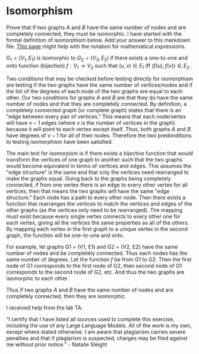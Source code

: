 # Isomorphism

Prove that if two graphs $A$ and $B$ have the same number of nodes and are
completely connected, they must be isomorphic. I have started with the formal
definition of isomorphism below. Add your answer to this markdown file. [This
page](https://docs.github.com/en/get-started/writing-on-github/working-with-advanced-formatting/writing-mathematical-expressions)
might help with the notation for mathematical expressions.

$G_1=(V_1 , E_1)$ is isomorphic to $G_2 = (V_2, E_2)$ if there exists a
one-to-one and onto function (bijection) $f: V_1 \rightarrow V_2$ such that $(u,v)
\in E_1$ iff $(f(u),f(v)) \in E_2$.

Two conditions that may be checked before testing directly for isomorphism are testing if the two graphs have the same number of vertices/nodes and if the list of the degrees of each node of the two graphs are equal to each other. Our two conditions for graphs $A$ and $B$ are that they do have the same number of nodes and that they are completely connected. By definition, a completely connected graph (or complete graph) states that there is an "edge between every pair of vertices." This means that each node/vertex will have $v-1$ edges (where $v$ is the number of vertices in the graph) because it will point to each vertex except itself. Thus, both graphs $A$ and $B$ have degrees of $v-1$ for all of their nodes. Therefore the two predonditions to testing isomorphism have been satisfied. 

The main test for isomorpism is if there exists a bijective function that would transform the vertices of one graph to another such that the two graphs would become equivalent in terms of vertices and edges. This assumes the "edge structure" is the same and that only the vertices need rearranged to make the graphs equal. Going back to the graphs being completely connected, if from one vertex there is an edge to every other vertex for all vertices, then that means the two graphs will have the same "edge structure." Each node has a path to every other node. Then there exists a function that rearranges the vertices to match the vertices and edges of the other graphs (as the vertices only need to be rearranged). The mapping must exist because every single vertex connects to every other one for each vertex, giving all the vertices the same properties as all of the others. By mapping each vertex in the first graph to a unique vertex in the second graph, the function will be one-to-one and onto. 

For example, let graphs G1 = (V1, E1) and G2 = (V2, E2) have the same number of nodes and be completely connected. Thus each nodes has the same number of degrees. Let the function $f$ be from G1 to G2. Then the first node of G1 corresponds to the first node of G2, then second node of G1 corresponds to the second node of G2, etc. And thus the two graphs are isomorphic to each other.

Thus if two graphs $A$ and $B$ have the same number of nodes and are completely connected, then they are isomorphic.

I received help from the lab TA. 

“I certify that I have listed all sources used to complete this exercise, including the use of any Large Language Models. All of the work is my own, except where stated otherwise. I am aware that plagiarism carries severe penalties and that if plagiarism is suspected, charges may be filed against me without prior notice.” - Natalie Sleight


